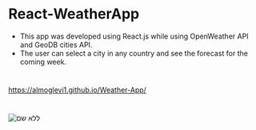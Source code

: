 # React-WeatherApp
- This app was developed using React.js while using OpenWeather API and GeoDB cities API. 
- The user can select a city in any country and see the forecast for the coming week.
#
https://almoglevi1.github.io/Weather-App/
#
![ללא שם](https://user-images.githubusercontent.com/104142355/212419709-f9f1c236-c0e4-403b-b4a6-8973f5d43ace.png)
